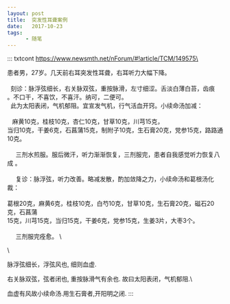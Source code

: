 ```yaml
---
layout: post
title:  突发性耳聋案例
date:   2017-10-23
tags:
      - 随笔
---
```

::: txtcont
https://www.newsmth.net/nForum/#!article/TCM/149575\

患者男，27岁。几天前右耳突发性耳聋，右耳听力大幅下降。\
  \
  刻诊：脉浮弦细长，右关脉双弦，重按脉滑，左寸细涩。舌淡白薄白苔，齿痕 \
。不口干，不喜饮，不喜汗。纳可，二便可。 \
  此为太阳表闭，气机郁阻。宜宣发气机，行气活血开窍。小续命汤加减： \
  \
   麻黄10克，桂枝10克，杏仁10克，甘草10克，川芎15克， \
当归10克，干姜6克，石菖蒲15克，制附子10克，生石膏20克，党参15克，路路通10克。 \
  \
     三剂水煎服。服后微汗，听力渐渐恢复，三剂服完，患者自我感觉听力恢复八成 。 \
  \
     复诊：脉浮弦，听力改善。略减发散，酌加敛降之力，小续命汤和葛根汤化裁： \
  \
葛根20克，麻黄6克，桂枝10克，白芍10克，甘草10克，生石膏20克，磁石20克，石菖蒲 \
15克，川芎15克，当归15克，干姜6克，党参15克，生姜3片，大枣3个。 \
  \
     三剂服完痊愈。 \

\

脉浮弦细长，浮弦风也, 细则血虚. 

右关脉双弦，弦者闭也, 重按脉滑气有余也. 故曰太阳表闭，气机郁阻.\

血虚有风故小续命汤.用生石膏者,开阳明之闭.
:::
